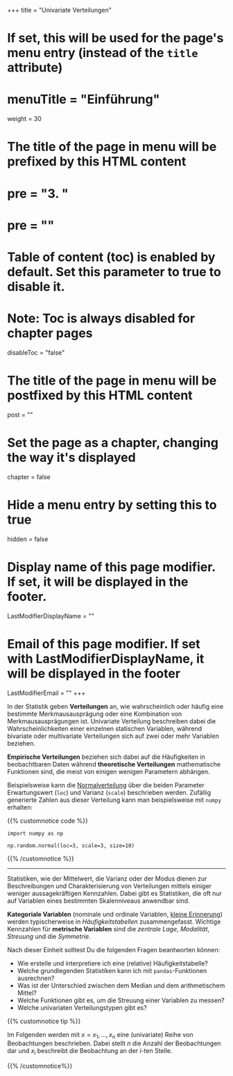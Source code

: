 +++
title = "Univariate Verteilungen"
# If set, this will be used for the page's menu entry (instead of the `title` attribute)
# menuTitle = "Einführung"
weight = 30
# The title of the page in menu will be prefixed by this HTML content
# pre = "<b>3. </b>"
# pre = "<i class='fab fa-github'></i>"
# Table of content (toc) is enabled by default. Set this parameter to true to disable it.
# Note: Toc is always disabled for chapter pages
disableToc = "false"

# The title of the page in menu will be postfixed by this HTML content
post = ""
# Set the page as a chapter, changing the way it's displayed
chapter = false
# Hide a menu entry by setting this to true
hidden = false
# Display name of this page modifier. If set, it will be displayed in the footer.
LastModifierDisplayName = ""
# Email of this page modifier. If set with LastModifierDisplayName, it will be displayed in the footer
LastModifierEmail = ""
+++

In der Statistik geben **Verteilungen** an, wie wahrscheinlich oder häufig eine bestimmte Merkmausausprägung oder eine Kombination von Merkmausausprägungen ist. Univariate Verteilung beschreiben dabei die Wahrscheinlichkeiten einer einzelnen statischen Variablen, während bivariate oder multivariate Verteilungen sich auf zwei oder mehr Variablen beziehen.

**Empirische Verteilungen** beziehen sich dabei auf die Häufigkeiten in beobachtbaren Daten während **theoretische Verteilungen** mathematische Funktionen sind, die meist von einigen wenigen Parametern abhängen.

Beispielsweise kann die [Normalverteilung](https://de.wikipedia.org/wiki/Normalverteilung) über die beiden Parameter Erwartungswert (`loc`) und Varianz (`scale`) beschrieben werden. Zufällig generierte Zahlen aus dieser Verteilung kann man beispielsweise mit `numpy` erhalten:

{{% customnotice code %}}
```
import numpy as np

np.random.normal(loc=3, scale=3, size=10)
```
{{% /customnotice %}}

---

Statistiken, wie der Mittelwert, die Varianz oder der Modus dienen zur Beschreibungen und Charakterisierung von Verteilungen mittels einiger weniger aussagekräftigen Kennzahlen. Dabei gibt es Statistiken, die oft nur auf Variablen eines bestimmten Skalenniveaus anwendbar sind.


**Kategoriale Variablen** (nominale und ordinale Variablen, [kleine Erinnerung](/data-librarian/basics/basic_terms/)) werden typischerweise in *Häufigkeitstabellen* zusammengefasst. Wichtige Kennzahlen für **metrische Variablen** sind die *zentrale Lage*, *Modalität*, *Streuung* und die *Symmetrie*. 

Nach dieser Einheit solltest Du die folgenden Fragen beantworten können:

- Wie erstelle und interpretiere ich eine (relative) Häufigkeitstabelle?
- Welche grundlegenden Statistiken kann ich mit `pandas`-Funktionen ausrechnen?
- Was ist der Unterschied zwischen dem Median und dem arithmetischem Mittel?
- Welche Funktionen gibt es, um die Streuung einer Variablen zu messen?
- Welche univariaten Verteilungstypen gibt es?

{{% customnotice tip %}}

Im Folgenden werden mit $x = x_1, \dots, x_n$ eine (univariate) Reihe von Beobachtungen beschrieben. Dabei stellt $n$ die Anzahl der Beobachtungen dar und $x_i$ beschreibt die Beobachtung an der *i*-ten Stelle.

{{% /customnotice%}}
